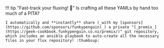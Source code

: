 !!! tip "Fast-track your fluxing! 🚀"
    Is crafting all these YAMLs by hand too much of a PITA?
    
    I automatically and **instantly** share (_with my [sponsors](https://github.com/sponsors/funkypenguin)_) a private "[_premix_](https://geek-cookbook.funkypenguin.co.nz/premix/)" git repository, which includes an ansible playbook to auto-create all the necessary files in your flux repository! :thumbsup: